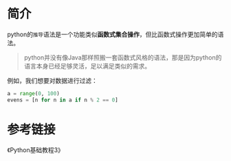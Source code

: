 # 简介

python的`推导`语法是一个功能类似**函数式集合操作**，但比函数式操作更加简单的语法。

>python并没有像Java那样照搬一套函数式风格的语法，那是因为python的语言本身已经足够灵活，足以满足类似的需求。

例如，我们想要对数据进行过滤：

```python
a = range(0, 100)
evens = [n for n in a if n % 2 == 0]
```

# 参考链接

《Python基础教程3》